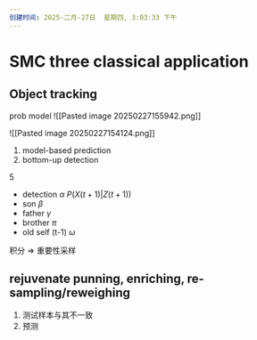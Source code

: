 ```yaml
---
创建时间: 2025-二月-27日  星期四, 3:03:33 下午
---
```


# SMC three classical application

## Object tracking 
prob model 
![[Pasted image 20250227155942.png]]

![[Pasted image 20250227154124.png]]


1. model-based prediction
2. bottom-up detection

5 
- detection $\alpha$   $P(X(t+1)|Z(t+1))$
- son $\beta$
- father $\gamma$
- brother $\pi$
- old self (t-1) $\omega$


积分 $\Longrightarrow$ 重要性采样


## rejuvenate   punning, enriching, re-sampling/reweighing

1. 测试样本与其不一致
2. 预测
